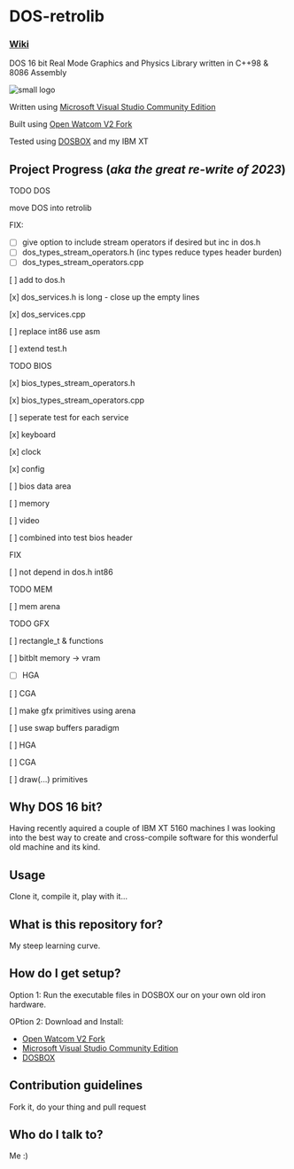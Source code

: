# DOS-retrolib
### [Wiki](https://github.com/ifknot/DOS-retrolib/wiki)
DOS 16 bit Real Mode Graphics and Physics Library written in C++98 &amp; 8086 Assembly

![small logo](https://cldup.com/MWyAWo2qLY.png) 

Written using [Microsoft Visual Studio Community Edition](https://visualstudio.microsoft.com/vs/community/)

Built using [Open Watcom V2 Fork](https://open-watcom.github.io/)

Tested using [DOSBOX](https://www.dosbox.com/) and my IBM XT

## Project Progress (*aka the great re-write of 2023*)

TODO DOS

move DOS into retrolib

FIX:
+ [ ] give option to include stream operators if desired but inc in dos.h 
+ [ ] dos_types_stream_operators.h (inc types reduce types header burden)
+ [ ] dos_types_stream_operators.cpp 

[ ] add to dos.h

[x] dos_services.h is long - close up the empty lines

[x] dos_services.cpp

[ ] replace int86 use asm

[ ] extend test.h

TODO BIOS

[x] bios_types_stream_operators.h

[x] bios_types_stream_operators.cpp

[ ] seperate test for each service

[x] keyboard

[x] clock 

[x] config

[ ] bios data area 

[ ] memory

[ ] video

[ ] combined into test bios header

FIX

[ ] not depend in dos.h int86

TODO MEM

[ ] mem arena

TODO GFX

[ ] rectangle_t & functions

[ ] bitblt memory -> vram

+ [ ] HGA

[ ] CGA

[ ] make gfx primitives using arena

[ ] use swap buffers paradigm

[ ] HGA

[ ] CGA

[ ] draw(...) primitives

## Why DOS 16 bit?

Having recently aquired a couple of IBM XT 5160 machines I was looking into the best way to create and cross-compile software for this wonderful old machine and its kind.

## Usage

Clone it, compile it, play with it...

## What is this repository for?

My steep learning curve.

## How do I get setup?

Option 1: Run the executable files in DOSBOX our on your own old iron hardware.

OPtion 2: Download and Install:

+ [Open Watcom V2 Fork](https://open-watcom.github.io/)
+ [Microsoft Visual Studio Community Edition](https://visualstudio.microsoft.com/vs/community/)
+ [DOSBOX](https://www.dosbox.com/)

## Contribution guidelines

Fork it, do your thing and pull request

## Who do I talk to?

Me :)
